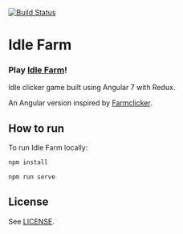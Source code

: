 [![Build Status](https://travis-ci.org/danlysiak/idle-farm.svg?branch=master)](https://travis-ci.org/danlysiak/idle-farm)

# Idle Farm

### Play [Idle Farm](https://danlysiak.github.io/idle-farm/)!

Idle clicker game built using Angular 7 with Redux.

An Angular version inspired by [Farmclicker](https://aaronvanston.github.io/farmclicker/).

## How to run

To run Idle Farm locally:

```sh
npm install
```

```sh
npm run serve
```

## License

See [LICENSE](LICENSE).